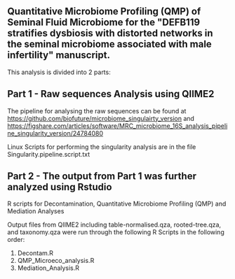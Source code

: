 Quantitative Microbiome Profiling (QMP) of Seminal Fluid Microbiome for the "DEFB119 stratifies dysbiosis with distorted networks in the seminal microbiome associated with male infertility" manuscript.
------------------------------------------------------------------------------------------------------

This analysis is divided into 2 parts:

Part 1 - Raw sequences Analysis using QIIME2
------------------------------------------------------------------------------------------------------
The pipeline for analysing the raw sequences can be found at https://github.com/biofuture/microbiome_singulairty_version and https://figshare.com/articles/software/MRC_microbiome_16S_analysis_pipeline_singularity_version/24784080

Linux Scripts for performing the singularity analysis are in the file Singularity.pipeline.script.txt


Part 2 - The output from Part 1 was further analyzed using Rstudio
-------------------------------------------------------------------------------------------------------

R scripts for Decontamination, Quantitative Microbiome Profiling (QMP) and Mediation Analyses

Output files from QIIME2 including table-normalised.qza, rooted-tree.qza, and taxonomy.qza were run through the following R Scripts in the following order:

1. Decontam.R
2. QMP_Microeco_analysis.R
3. Mediation_Analysis.R
